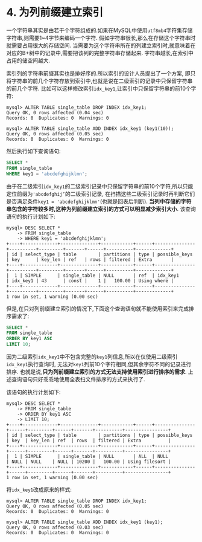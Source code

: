 # 4. 为列前缀建立索引

一个字符串其实是由若干个字符组成的.如果在MySQL中使用`utf8mb4`字符集存储字符串,则需要1~4字节来编码一个字符.
假如字符串很长,那么在存储这个字符串时就需要占用很大的存储空间.
当需要为这个字符串所在的列建立索引时,就意味着在对应的B+树中的记录中,需要把该列的完整字符串存储起来.
字符串越长,在索引中占用的储空间越大.

索引列的字符串前缀其实也是排好序的.所以索引的设计人员提出了一个方案,
即只将字符串的前几个字符存放到索引中,也就是说在二级索引的记录中只保留字符串的前几个字符.
比如可以这样修改索引`idx_key1`,让索引中只保留字符串的前10个字符:

```
mysql> ALTER TABLE single_table DROP INDEX idx_key1;
Query OK, 0 rows affected (0.04 sec)
Records: 0  Duplicates: 0  Warnings: 0
```

```
mysql> ALTER TABLE single_table ADD INDEX idx_key1 (key1(10));
Query OK, 0 rows affected (0.05 sec)
Records: 0  Duplicates: 0  Warnings: 0
```

然后执行如下查询语句:

```sql
SELECT *
FROM single_table 
WHERE key1 = 'abcdefghijklmn';
```

由于在二级索引`idx_key1`的二级索引记录中只保留字符串的前10个字符,所以只能定位前缀为`'abcdefghij’`的二级索引记录,
在扫描这些二级索引记录时再判断它们是否满足条件`key1 = 'abcdefghijklmn'`(也就是回表后判断).
**当列中存储的字符串包含的字符较多时,这种为列前缀建立索引的方式可以明显减少索引大小**.
该查询语句的执行计划如下:

```
mysql> DESC SELECT *
    -> FROM single_table 
    -> WHERE key1 = 'abcdefghijklmn';
+----+-------------+--------------+------------+------+---------------+----------+---------+-------+------+----------+-------------+
| id | select_type | table        | partitions | type | possible_keys | key      | key_len | ref   | rows | filtered | Extra       |
+----+-------------+--------------+------------+------+---------------+----------+---------+-------+------+----------+-------------+
|  1 | SIMPLE      | single_table | NULL       | ref  | idx_key1      | idx_key1 | 43      | const |    1 |   100.00 | Using where |
+----+-------------+--------------+------------+------+---------------+----------+---------+-------+------+----------+-------------+
1 row in set, 1 warning (0.00 sec)
```

但是,在只对列前缀建立索引的情况下,下面这个查询语句就不能使用索引来完成排序需求了:

```sql
SELECT *
FROM single_table 
ORDER BY key1 ASC
LIMIT 10;
```

因为二级索引`idx_key1`中不包含完整的`key1`列信息,所以在仅使用二级索引`idx_key1`执行查询时,
无法对`key1`列前10个字符相同,但其余字符不同的记录进行排序.
也就是说,**只为列前缀建立索引的方式无法支持使用索引进行排序的需求**.
上述查询语句只好乖乖地使用全表扫文件排序的方式来执行了.

该语句的执行计划如下:

```
mysql> DESC SELECT *
    -> FROM single_table 
    -> ORDER BY key1 ASC
    -> LIMIT 10;
+----+-------------+--------------+------------+------+---------------+------+---------+------+-------+----------+----------------+
| id | select_type | table        | partitions | type | possible_keys | key  | key_len | ref  | rows  | filtered | Extra          |
+----+-------------+--------------+------------+------+---------------+------+---------+------+-------+----------+----------------+
|  1 | SIMPLE      | single_table | NULL       | ALL  | NULL          | NULL | NULL    | NULL | 10200 |   100.00 | Using filesort |
+----+-------------+--------------+------------+------+---------------+------+---------+------+-------+----------+----------------+
1 row in set, 1 warning (0.00 sec)
```

将`idx_key1`改成原来的样式:

```
mysql> ALTER TABLE single_table DROP INDEX idx_key1;
Query OK, 0 rows affected (0.05 sec)
Records: 0  Duplicates: 0  Warnings: 0
```

```
mysql> ALTER TABLE single_table ADD INDEX idx_key1 (key1);
Query OK, 0 rows affected (0.03 sec)
Records: 0  Duplicates: 0  Warnings: 0
```

